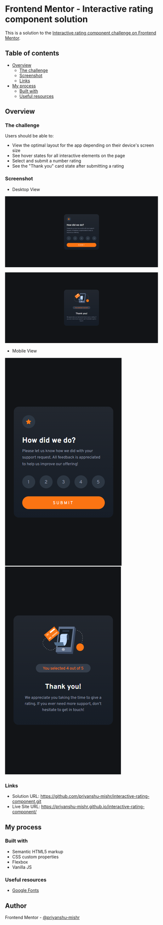 # Frontend Mentor - Interactive rating component solution

This is a solution to the [Interactive rating component challenge on Frontend Mentor](https://www.frontendmentor.io/challenges/interactive-rating-component-koxpeBUmI).

## Table of contents

- [Overview](#overview)
  - [The challenge](#the-challenge)
  - [Screenshot](#screenshot)
  - [Links](#links)
- [My process](#my-process)
  - [Built with](#built-with)
  - [Useful resources](#useful-resources)

## Overview

### The challenge

Users should be able to:

- View the optimal layout for the app depending on their device's screen size
- See hover states for all interactive elements on the page
- Select and submit a number rating
- See the "Thank you" card state after submitting a rating

### Screenshot

- Desktop View

![](Screenshot/Desktop-view.png)

![](Screenshot/Desktop-view2.png)

- Mobile View

![](Screenshot/Mobile-view.png)  ![](Screenshot/Mobile-view2.png)

### Links

- Solution URL: https://github.com/priyanshu-mishr/interactive-rating-component.git
- Live Site URL: https://priyanshu-mishr.github.io/interactive-rating-component/

## My process

### Built with

- Semantic HTML5 markup
- CSS custom properties
- Flexbox
- Vanilla JS

### Useful resources

- [Google Fonts](https://fonts.google.com/) 

## Author

Frontend Mentor - [@priyanshu-mishr](https://www.frontendmentor.io/profile/priyanshu-mishr)
